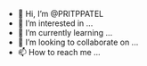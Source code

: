 - 👋 Hi, I’m @PRITPPATEL
- 👀 I’m interested in ...
- 🌱 I’m currently learning ...
- 💞️ I’m looking to collaborate on ...
- 📫 How to reach me ...

<!---
PRITPPATEL/PRITPPATEL is a ✨ special ✨ repository because its `README.md` (this file) appears on your GitHub profile.
You can click the Preview link to take a look at your changes.
--->
